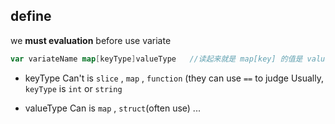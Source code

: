 ##  define
we **must evaluation** before use variate

```go
var variateName map[keyType]valueType 	//读起来就是 map[key] 的值是 value
```

* keyType 
Can't is `slice` , `map` , `function` (they can use `==` to judge
Usually, `keyType` is `int` or `string` 

* valueType 
Can is `map` , `struct`(often use) ...

